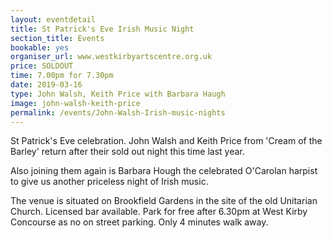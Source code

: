 ```yaml
---
layout: eventdetail
title: St Patrick's Eve Irish Music Night
section_title: Events
bookable: yes
organiser_url: www.westkirbyartscentre.org.uk
price: SOLDOUT
time: 7.00pm for 7.30pm
date: 2019-03-16
type: John Walsh, Keith Price with Barbara Haugh
image: john-walsh-keith-price
permalink: /events/John-Walsh-Irish-music-nights
---
```


St Patrick's Eve celebration. John Walsh and Keith Price from 'Cream of the Barley' return after their sold out night this time last year.

Also joining them again is Barbara Hough the celebrated O'Carolan harpist to give us another priceless night of Irish music.

The venue is situated on Brookfield Gardens in the site of the old Unitarian Church. Licensed bar available. Park for free after 6.30pm at West Kirby Concourse as no on street parking. Only 4 minutes walk away.
